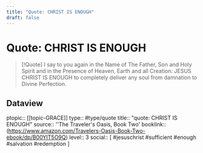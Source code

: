 ```yaml
---
title: "Quote: CHRIST IS ENOUGH"
draft: false
---
```


# Quote: CHRIST IS ENOUGH
> [!Quote]
> I say to you again in the Name of The Father, Son and Holy Spirit and in the Presence of Heaven, Earth and all Creation: JESUS CHRIST IS ENOUGH to completely deliver any soul from damnation to Divine Perfection.

## Dataview
ptopic:: [[topic-GRACE]]
type:: #type/quote
title:: "quote: CHRIST IS ENOUGH"
source:: ''The Traveler's Oasis, Book Two'
booklink:: (https://www.amazon.com/Travelers-Oasis-Book-Two-ebook/dp/B00YIT5O9Q)
level:: 3
social:: [ #jesuschrist #sufficient #enough #salvation #redemption ]